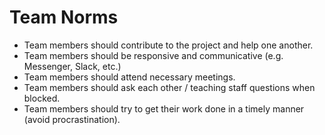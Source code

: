 # Team Norms

* Team members should contribute to the project and help one another.
* Team members should be responsive and communicative (e.g. Messenger, Slack, etc.)
* Team members should attend necessary meetings.
* Team members should ask each other / teaching staff questions when blocked.
* Team members should try to get their work done in a timely manner (avoid procrastination).
